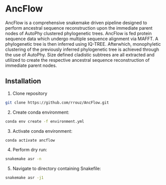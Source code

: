 # AncFlow
AncFlow is a comprehensive snakemake driven pipeline designed to perform ancestral sequence reconstruction upon the immediate parent nodes of AutoPhy clustered phylogenetic trees. AncFlow is fed protein sequence data which undergo multiple sequence alignment via MAFFT. A phylogenetic tree is then inferred using IQ-TREE. Afterwhich, monophyletic clustering of the previously inferred phylogenetic tree is achieved through the use of AutoPhy. Size defined cladistic subtrees are all extracted and utilized to create the respective ancestral sequence reconstruction of immediate parent nodes.

## Installation
1. Clone repository
```bash
git clone https://github.com/rrouz/AncFlow.git
```

2. Create conda environment:
```bash
conda env create -f environment.yml
```

3. Activate conda environment:
```bash
conda activate ancflow
```

4. Perform dry run:
```bash
snakemake asr -n
```

5. Navigate to directory containing Snakefile:
```bash
snakemake asr -j1
```


